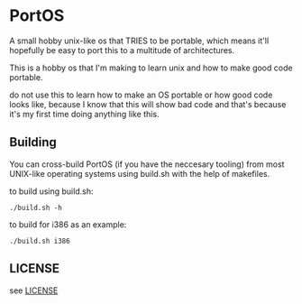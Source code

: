 PortOS
======

A small hobby unix-like os that TRIES to be portable, which means it'll hopefully be easy to port this to a multitude of architectures. 

This is a hobby os that I'm making to learn unix and how to make good code portable. 

do not use this to learn how to make an OS portable or how good code looks like, because I know that this will show bad code and that's because it's my first time doing anything like this.

Building
--------

You can cross-build PortOS (if you have the neccesary tooling) from most UNIX-like operating systems using build.sh with the help of makefiles.

to build using build.sh:

	./build.sh -h

to build for i386 as an example:

	./build.sh i386

LICENSE 
-------

see [LICENSE](./LICENSE)
